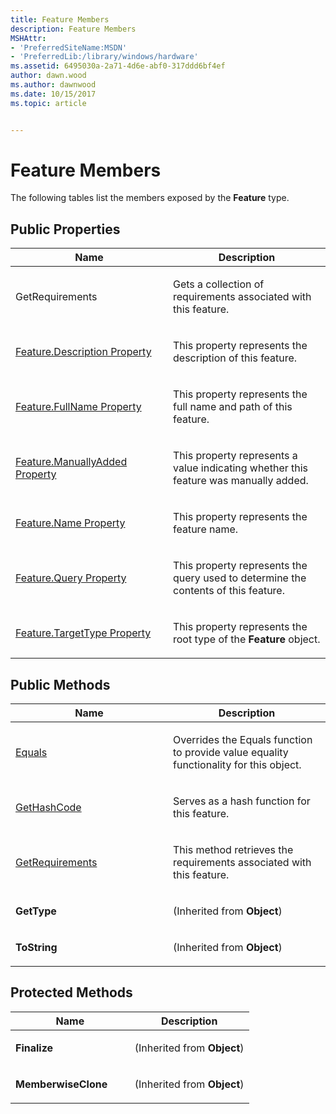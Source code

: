 ```yaml
---
title: Feature Members
description: Feature Members
MSHAttr:
- 'PreferredSiteName:MSDN'
- 'PreferredLib:/library/windows/hardware'
ms.assetid: 6495030a-2a71-4d6e-abf0-317ddd6bf4ef
author: dawn.wood
ms.author: dawnwood
ms.date: 10/15/2017
ms.topic: article


---
```


# Feature Members


The following tables list the members exposed by the **Feature** type.

## <span id="Public_Properties"></span><span id="public_properties"></span><span id="PUBLIC_PROPERTIES"></span>Public Properties


<table>
<colgroup>
<col width="50%" />
<col width="50%" />
</colgroup>
<thead>
<tr class="header">
<th>Name</th>
<th>Description</th>
</tr>
</thead>
<tbody>
<tr class="odd">
<td><p>GetRequirements</p></td>
<td><p>Gets a collection of requirements associated with this feature.</p></td>
</tr>
<tr class="even">
<td><p><a href="featuredescription-property.md" data-raw-source="[Feature.Description Property](featuredescription-property.md)">Feature.Description Property</a></p></td>
<td><p>This property represents the description of this feature.</p></td>
</tr>
<tr class="odd">
<td><p><a href="featurefullname-property.md" data-raw-source="[Feature.FullName Property](featurefullname-property.md)">Feature.FullName Property</a></p></td>
<td><p>This property represents the full name and path of this feature.</p></td>
</tr>
<tr class="even">
<td><p><a href="featuremanuallyadded-property.md" data-raw-source="[Feature.ManuallyAdded Property](featuremanuallyadded-property.md)">Feature.ManuallyAdded Property</a></p></td>
<td><p>This property represents a value indicating whether this feature was manually added.</p></td>
</tr>
<tr class="odd">
<td><p><a href="featurename-property.md" data-raw-source="[Feature.Name Property](featurename-property.md)">Feature.Name Property</a></p></td>
<td><p>This property represents the feature name.</p></td>
</tr>
<tr class="even">
<td><p><a href="featurequery-property.md" data-raw-source="[Feature.Query Property](featurequery-property.md)">Feature.Query Property</a></p></td>
<td><p>This property represents the query used to determine the contents of this feature.</p></td>
</tr>
<tr class="odd">
<td><p><a href="featuretargettype-property.md" data-raw-source="[Feature.TargetType Property](featuretargettype-property.md)">Feature.TargetType Property</a></p></td>
<td><p>This property represents the root type of the <strong>Feature</strong> object.</p></td>
</tr>
</tbody>
</table>

 

## <span id="Public_Methods"></span><span id="public_methods"></span><span id="PUBLIC_METHODS"></span>Public Methods


<table>
<colgroup>
<col width="50%" />
<col width="50%" />
</colgroup>
<thead>
<tr class="header">
<th>Name</th>
<th>Description</th>
</tr>
</thead>
<tbody>
<tr class="odd">
<td><p><a href="feature-equals-method.md" data-raw-source="[Equals](feature-equals-method.md)">Equals</a></p></td>
<td><p>Overrides the Equals function to provide value equality functionality for this object.</p></td>
</tr>
<tr class="even">
<td><p><a href="feature-gethashcode-method.md" data-raw-source="[GetHashCode](feature-gethashcode-method.md)">GetHashCode</a></p></td>
<td><p>Serves as a hash function for this feature.</p></td>
</tr>
<tr class="odd">
<td><p><a href="featuregetrequirements-method.md" data-raw-source="[GetRequirements](featuregetrequirements-method.md)">GetRequirements</a></p></td>
<td><p>This method retrieves the requirements associated with this feature.</p></td>
</tr>
<tr class="even">
<td><p><strong>GetType</strong></p></td>
<td><p>(Inherited from <strong>Object</strong>)</p></td>
</tr>
<tr class="odd">
<td><p><strong>ToString</strong></p></td>
<td><p>(Inherited from <strong>Object</strong>)</p></td>
</tr>
</tbody>
</table>

 

## <span id="Protected_Methods"></span><span id="protected_methods"></span><span id="PROTECTED_METHODS"></span>Protected Methods


<table>
<colgroup>
<col width="50%" />
<col width="50%" />
</colgroup>
<thead>
<tr class="header">
<th>Name</th>
<th>Description</th>
</tr>
</thead>
<tbody>
<tr class="odd">
<td><p><strong>Finalize</strong></p></td>
<td><p>(Inherited from <strong>Object</strong>)</p></td>
</tr>
<tr class="even">
<td><p><strong>MemberwiseClone</strong></p></td>
<td><p>(Inherited from <strong>Object</strong>)</p></td>
</tr>
</tbody>
</table>

 

 

 







